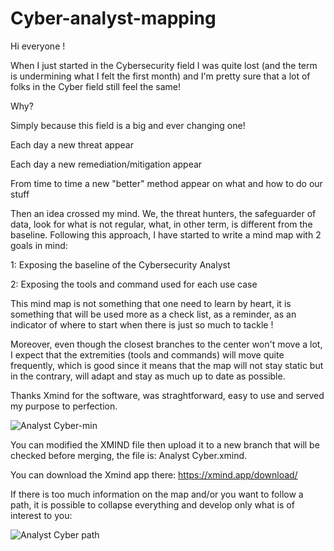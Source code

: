 # Cyber-analyst-mapping

Hi everyone !

When I just started in the Cybersecurity field I was quite lost (and the term is undermining what I felt the first month) and I'm pretty sure that a lot of folks in the Cyber field still feel the same!

Why?

Simply because this field is a big and ever changing one!

Each day a new threat appear

Each day a new remediation/mitigation appear

From time to time a new "better" method appear on what and how to do our stuff

Then an idea crossed my mind.
We, the threat hunters, the safeguarder of data, look for what is not regular, what, in other term, is different from the baseline.
Following this approach, I have started to write a mind map with 2 goals in mind:

1: Exposing the baseline of the Cybersecurity Analyst

2: Exposing the tools and command used for each use case

This mind map is not something that one need to learn by heart, it is something that will be used more as a check list, as a reminder, as an indicator of where to start when there is just so much to tackle !

Moreover, even though the closest branches to the center won't move a lot, I expect that the extremities (tools and commands) will move quite frequently, which is good since it means that the map will not stay static but in the contrary, will adapt and stay as much up to date as possible.

Thanks Xmind for the software, was straghtforward, easy to use and served my purpose to perfection.

![Analyst Cyber-min](https://github.com/YohannBe/Cyber-analyst-mapping/assets/48290347/d995dcd0-dd89-48b5-8564-4e19760e7053)

You can modified the XMIND file then upload it to a new branch that will be checked before merging, the file is: Analyst Cyber.xmind.

You can download the Xmind app there: https://xmind.app/download/

If there is too much information on the map and/or you want to follow a path, it is possible to collapse everything and develop only what is of interest to you:

![Analyst Cyber path](https://github.com/YohannBe/Cyber-analyst-mapping/assets/48290347/c1bcde72-eeb9-44cd-b5d3-0ed2cebf4ae8)

